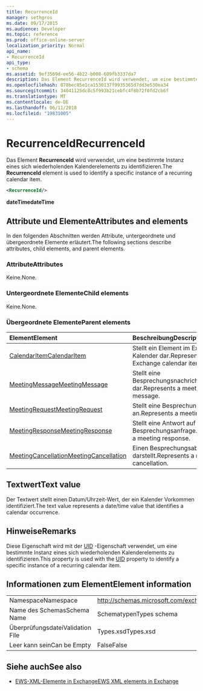 ```yaml
---
title: RecurrenceId
manager: sethgros
ms.date: 09/17/2015
ms.audience: Developer
ms.topic: reference
ms.prod: office-online-server
localization_priority: Normal
api_name:
- RecurrenceId
api_type:
- schema
ms.assetid: 9ef3569d-ee56-4b22-b008-609fb3337da7
description: Das Element RecurrenceId wird verwendet, um eine bestimmte Instanz eines sich wiederholenden Kalenderelements zu identifizieren.
ms.openlocfilehash: 078bec85e1ca1530137f9935365d7dd3e530ea34
ms.sourcegitcommit: 34041125dc8c5f993b21cebfc4f8b72f0fd2cb6f
ms.translationtype: MT
ms.contentlocale: de-DE
ms.lasthandoff: 06/11/2018
ms.locfileid: "19831005"
---
```

# <a name="recurrenceid"></a><span data-ttu-id="97728-103">RecurrenceId</span><span class="sxs-lookup"><span data-stu-id="97728-103">RecurrenceId</span></span>

<span data-ttu-id="97728-104">Das Element **RecurrenceId** wird verwendet, um eine bestimmte Instanz eines sich wiederholenden Kalenderelements zu identifizieren.</span><span class="sxs-lookup"><span data-stu-id="97728-104">The **RecurrenceId** element is used to identify a specific instance of a recurring calendar item.</span></span> 
  
```xml
<RecurrenceId/>
```

 <span data-ttu-id="97728-105">**dateTime**</span><span class="sxs-lookup"><span data-stu-id="97728-105">**dateTime**</span></span>
## <a name="attributes-and-elements"></a><span data-ttu-id="97728-106">Attribute und Elemente</span><span class="sxs-lookup"><span data-stu-id="97728-106">Attributes and elements</span></span>

<span data-ttu-id="97728-107">In den folgenden Abschnitten werden Attribute, untergeordnete und übergeordnete Elemente erläutert.</span><span class="sxs-lookup"><span data-stu-id="97728-107">The following sections describe attributes, child elements, and parent elements.</span></span>
  
### <a name="attributes"></a><span data-ttu-id="97728-108">Attribute</span><span class="sxs-lookup"><span data-stu-id="97728-108">Attributes</span></span>

<span data-ttu-id="97728-109">Keine.</span><span class="sxs-lookup"><span data-stu-id="97728-109">None.</span></span>
  
### <a name="child-elements"></a><span data-ttu-id="97728-110">Untergeordnete Elemente</span><span class="sxs-lookup"><span data-stu-id="97728-110">Child elements</span></span>

<span data-ttu-id="97728-111">Keine.</span><span class="sxs-lookup"><span data-stu-id="97728-111">None.</span></span>
  
### <a name="parent-elements"></a><span data-ttu-id="97728-112">Übergeordnete Elemente</span><span class="sxs-lookup"><span data-stu-id="97728-112">Parent elements</span></span>

|<span data-ttu-id="97728-113">**Element**</span><span class="sxs-lookup"><span data-stu-id="97728-113">**Element**</span></span>|<span data-ttu-id="97728-114">**Beschreibung**</span><span class="sxs-lookup"><span data-stu-id="97728-114">**Description**</span></span>|
|:-----|:-----|
|[<span data-ttu-id="97728-115">CalendarItem</span><span class="sxs-lookup"><span data-stu-id="97728-115">CalendarItem</span></span>](calendaritem.md) <br/> |<span data-ttu-id="97728-116">Stellt ein Element im Exchange-Kalender dar.</span><span class="sxs-lookup"><span data-stu-id="97728-116">Represents an Exchange calendar item.</span></span>  <br/> |
|[<span data-ttu-id="97728-117">MeetingMessage</span><span class="sxs-lookup"><span data-stu-id="97728-117">MeetingMessage</span></span>](meetingmessage.md) <br/> |<span data-ttu-id="97728-118">Stellt eine Besprechungsnachricht dar.</span><span class="sxs-lookup"><span data-stu-id="97728-118">Represents a meeting message.</span></span>  <br/> |
|[<span data-ttu-id="97728-119">MeetingRequest</span><span class="sxs-lookup"><span data-stu-id="97728-119">MeetingRequest</span></span>](meetingrequest.md) <br/> |<span data-ttu-id="97728-120">Stellt eine Besprechungsanfrage an.</span><span class="sxs-lookup"><span data-stu-id="97728-120">Represents a meeting request.</span></span>  <br/> |
|[<span data-ttu-id="97728-121">MeetingResponse</span><span class="sxs-lookup"><span data-stu-id="97728-121">MeetingResponse</span></span>](meetingresponse.md) <br/> |<span data-ttu-id="97728-122">Stellt eine Antwort auf Besprechungsanfrage.</span><span class="sxs-lookup"><span data-stu-id="97728-122">Represents a meeting response.</span></span>  <br/> |
|[<span data-ttu-id="97728-123">MeetingCancellation</span><span class="sxs-lookup"><span data-stu-id="97728-123">MeetingCancellation</span></span>](meetingcancellation.md) <br/> |<span data-ttu-id="97728-124">Einen Besprechungsabsage darstellt.</span><span class="sxs-lookup"><span data-stu-id="97728-124">Represents a meeting cancellation.</span></span>  <br/> |
   
## <a name="text-value"></a><span data-ttu-id="97728-125">Textwert</span><span class="sxs-lookup"><span data-stu-id="97728-125">Text value</span></span>

<span data-ttu-id="97728-126">Der Textwert stellt einen Datum/Uhrzeit-Wert, der ein Kalender Vorkommen identifiziert.</span><span class="sxs-lookup"><span data-stu-id="97728-126">The text value represents a date/time value that identifies a calendar occurrence.</span></span>
  
## <a name="remarks"></a><span data-ttu-id="97728-127">Hinweise</span><span class="sxs-lookup"><span data-stu-id="97728-127">Remarks</span></span>

<span data-ttu-id="97728-128">Diese Eigenschaft wird mit der [UID](uid.md) -Eigenschaft verwendet, um eine bestimmte Instanz eines sich wiederholenden Kalenderelements zu identifizieren.</span><span class="sxs-lookup"><span data-stu-id="97728-128">This property is used with the [UID](uid.md) property to identify a specific instance of a recurring calendar item.</span></span> 
  
## <a name="element-information"></a><span data-ttu-id="97728-129">Informationen zum Element</span><span class="sxs-lookup"><span data-stu-id="97728-129">Element information</span></span>

|||
|:-----|:-----|
|<span data-ttu-id="97728-130">Namespace</span><span class="sxs-lookup"><span data-stu-id="97728-130">Namespace</span></span>  <br/> |http://schemas.microsoft.com/exchange/services/2006/types  <br/> |
|<span data-ttu-id="97728-131">Name des Schemas</span><span class="sxs-lookup"><span data-stu-id="97728-131">Schema Name</span></span>  <br/> |<span data-ttu-id="97728-132">Schematypen</span><span class="sxs-lookup"><span data-stu-id="97728-132">Types schema</span></span>  <br/> |
|<span data-ttu-id="97728-133">Überprüfungsdatei</span><span class="sxs-lookup"><span data-stu-id="97728-133">Validation File</span></span>  <br/> |<span data-ttu-id="97728-134">Types.xsd</span><span class="sxs-lookup"><span data-stu-id="97728-134">Types.xsd</span></span>  <br/> |
|<span data-ttu-id="97728-135">Leer kann sein</span><span class="sxs-lookup"><span data-stu-id="97728-135">Can be Empty</span></span>  <br/> |<span data-ttu-id="97728-136">False</span><span class="sxs-lookup"><span data-stu-id="97728-136">False</span></span>  <br/> |
   
## <a name="see-also"></a><span data-ttu-id="97728-137">Siehe auch</span><span class="sxs-lookup"><span data-stu-id="97728-137">See also</span></span>



- [<span data-ttu-id="97728-138">EWS-XML-Elemente in Exchange</span><span class="sxs-lookup"><span data-stu-id="97728-138">EWS XML elements in Exchange</span></span>](ews-xml-elements-in-exchange.md)

